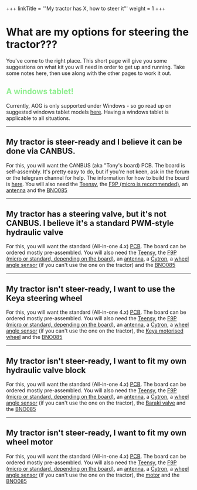 +++
linkTitle = '"My tractor has X, how to steer it"'
weight = 1
+++

# What are my options for steering the tractor???

You've come to the right place. This short page will give you some suggestions on what kit you will need in order to get up and running. Take some notes here, then use along with the other pages to work it out.



## <span style="color:lightgreen;">A windows tablet!</span>

Currently, AOG is only supported under Windows - so go read up on suggested windows tablet models [here](../Other-components/tablet). Having a windows tablet is applicable to all situations.

-----

## My tractor is steer-ready and I believe it can be done via CANBUS.

For this, you will want the CANBUS (aka "Tony's board) PCB. The board is self-assembly. It's pretty easy to do, but if you're not keen, ask in the forum or the telegram channel for help. The information for how to build the board is [here](https://github.com/AgHardware/Boards/tree/main/CANBUS/PCB). You will also need the [Teensy](../Other-components/teensy-4.1), the [F9P (micro is recommended)](../Other-components/gps-modules-standard-or-micro), an [antenna](../Other-components/Choosing-an-Antenna) and the [BNO085](../Other-components/imu-inertial-measurement-unit)

-----

## My tractor has a steering valve, but it's not CANBUS. I believe it's a standard PWM-style hydraulic valve

For this, you will want the standard (All-in-one 4.x) [PCB](../Boards-All-In-One/AIO-Board-flavours). The board can be ordered mostly pre-assembled. You will also need the [Teensy](../Other-components/teensy-4.1), the [F9P (micro or standard, depending on the board)](../Other-components/gps-modules-standard-or-micro), an [antenna](../Other-components/Choosing-an-Antenna), a [Cytron](../Other-components/cytron-motor-driver), a [wheel angle sensor](../Other-components/wheel-angle-sensor) (if you can't use the one on the tractor) and the [BNO085](../Other-components/imu-inertial-measurement-unit)

-----

## My tractor isn't steer-ready, I want to use the Keya steering wheel

For this, you will want the standard (All-in-one 4.x) [PCB](../Boards-All-In-One/AIO-Board-flavours). The board can be ordered mostly pre-assembled. You will also need the [Teensy](../Other-components/teensy-4.1), the [F9P (micro or standard, depending on the board)](../Other-components/gps-modules-standard-or-micro), an [antenna](../Other-components/Choosing-an-Antenna), a [Cytron](../Other-components/cytron-motor-driver), a [wheel angle sensor](../Other-components/wheel-angle-sensor) (if you can't use the one on the tractor), the [Keya motorised wheel](../Other-components/Keya) and the [BNO085](../Other-components/imu-inertial-measurement-unit)

-----

## My tractor isn't steer-ready, I want to fit my own hydraulic valve block

For this, you will want the standard (All-in-one 4.x) [PCB](../Boards-All-In-One/AIO-Board-flavours). The board can be ordered mostly pre-assembled. You will also need the [Teensy](../Other-components/teensy-4.1), the [F9P (micro or standard, depending on the board)](../Other-components/gps-modules-standard-or-micro), an [antenna](../Other-components/Choosing-an-Antenna), a [Cytron](../Other-components/cytron-motor-driver), a [wheel angle sensor](../Other-components/wheel-angle-sensor) (if you can't use the one on the tractor), the [Baraki valve](../Other-components/Hydraulic-steering-with-baraki-valve) and the [BNO085](../Other-components/imu-inertial-measurement-unit)

-----

## My tractor isn't steer-ready, I want to fit my own wheel motor

For this, you will want the standard (All-in-one 4.x) [PCB](../Boards-All-In-One/AIO-Board-flavours). The board can be ordered mostly pre-assembled. You will also need the [Teensy](../Other-components/teensy-4.1), the [F9P (micro or standard, depending on the board)](../Other-components/gps-modules-standard-or-micro), an [antenna](../Other-components/Choosing-an-Antenna), a [Cytron](../Other-components/cytron-motor-driver), a [wheel angle sensor](../Other-components/wheel-angle-sensor) (if you can't use the one on the tractor), the [motor](../Other-components/the-motor) and the [BNO085](../Other-components/imu-inertial-measurement-unit)

